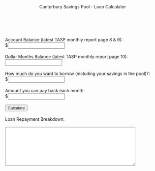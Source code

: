 <html lang="en">
<head>
  <meta charset="utf-8">

  <title>Canterbury Savings Pool - Loan Calculator</title>

  <link rel="stylesheet" type="text/css" href="stylesheet.css" media="screen" />
</head>

<body>
  <header>Canterbury Savings Pool - Loan Calculator</header>
  <br>
  <br>
  <section>
    <label>Account Balance (latest TASP monthly report page 8 & 9):</label><br>
    <label>$</label><input type="text" id = "savings" /> <br><br>
    <label>Dollar Months Balance (latest TASP monthly report page 10):</label><br>
    <label></label><input type="text" id = "points" /> <br><br>
    <label>How much do you want to borrow (including your savings in the pool)?:</label><br>
    <label>$</label><input type="text" id = "duration" /> <br><br>
    <label>Amount you can pay back each month:</label><br>
    <label>$</label><input type="text" id = "other" /> <br><br>
    <input type="button" value="Calculate" name="calculate" id = "calculate" /> <br><br>
    <label>Loan Repayment Breakdown:</label><br><br>
    <textarea name="text" rows="8" cols="50" wrap="soft" id="tax"></textarea>
</section>
<script src="script.js"></script>
</body>
</html>
